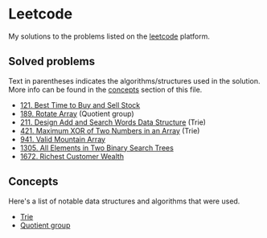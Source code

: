 # Leetcode

My solutions to the problems listed on the [leetcode](https://leetcode.com/) platform.

## Solved problems

Text in parentheses indicates the algorithms/structures used in the solution. More info can be found in the [concepts](#concepts) section of this file.

* [121. Best Time to Buy and Sell Stock](problems/121/)
* [189. Rotate Array](problems/189/) (Quotient group)
* [211. Design Add and Search Words Data Structure](problems/211/) (Trie)
* [421. Maximum XOR of Two Numbers in an Array](problems/421/) (Trie)
* [941. Valid Mountain Array](problems/941/)
* [1305. All Elements in Two Binary Search Trees](problems/1305/)
* [1672. Richest Customer Wealth](problems/1672/)

## Concepts

Here's a list of notable data structures and algorithms that were used.

* [Trie](https://en.wikipedia.org/wiki/Trie)
* [Quotient group](https://en.wikipedia.org/wiki/Quotient_group)

